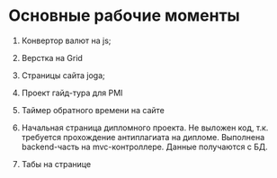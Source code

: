 # Основные рабочие моменты

1. Конвертор валют на js;

2. Верстка на Grid

3. Страницы сайта joga;

4. Проект гайд-тура для PMI

5. Таймер обратного времени на сайте

6. Начальная страница дипломного проекта. Не выложен код, т.к. требуется прохождение антиплагиата на дипломе.
Выполнена backend-часть на mvc-контроллере. Данные получаются с БД.

7. Табы на странице


